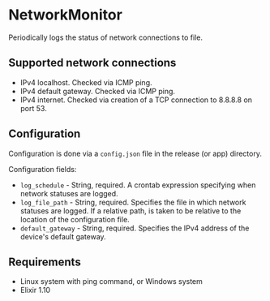 # NetworkMonitor

Periodically logs the status of network connections to file.

## Supported network connections

- IPv4 localhost. Checked via ICMP ping.
- IPv4 default gateway. Checked via ICMP ping.
- IPv4 internet. Checked via creation of a TCP connection to 8.8.8.8 on port 53.

## Configuration

Configuration is done via a `config.json` file in the release (or app) directory.

Configuration fields:

- `log_schedule` - String, required. A crontab expression specifying when network statuses are logged.
- `log_file_path` - String, required. Specifies the file in which network statuses are logged. If a relative path, is taken to be relative to the location of the configuration file.
- `default_gateway` - String, required. Specifies the IPv4 address of the device's default gateway.

## Requirements

- Linux system with ping command, or Windows system
- Elixir 1.10
